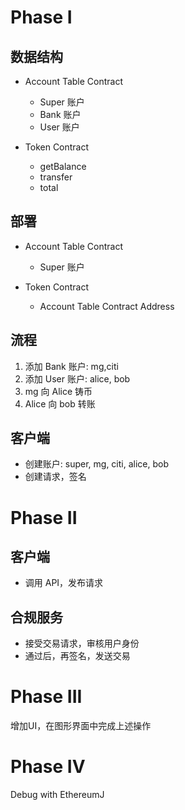 # Phase I
## 数据结构
- Account Table Contract
    - Super 账户
    - Bank 账户
    - User 账户

- Token Contract
  - getBalance
  - transfer
  - total

## 部署
- Account Table Contract
  - Super 账户

- Token Contract
    - Account Table Contract Address

## 流程
1. 添加 Bank 账户: mg,citi
2. 添加 User 账户: alice, bob
3. mg 向 Alice 铸币
4. Alice 向 bob 转账

## 客户端
- 创建账户: super, mg, citi, alice, bob
- 创建请求，签名

# Phase II
## 客户端
- 调用 API，发布请求

## 合规服务
- 接受交易请求，审核用户身份
- 通过后，再签名，发送交易

# Phase III
增加UI，在图形界面中完成上述操作

# Phase IV 
Debug with EthereumJ
